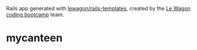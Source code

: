 Rails app generated with [lewagon/rails-templates](https://github.com/lewagon/rails-templates), created by the [Le Wagon coding bootcamp](https://www.lewagon.com) team.
# mycanteen
